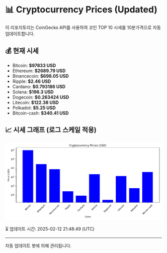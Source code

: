 
# 📊 Cryptocurrency Prices (Updated)

이 리포지토리는 CoinGecko API를 사용하여 코인 TOP 10 시세를 10분가격으로 자동 업데이트합니다.

## 💰 현재 시세
- Bitcoin: **$97833 USD**
- Ethereum: **$2689.79 USD**
- Binancecoin: **$698.05 USD**
- Ripple: **$2.46 USD**
- Cardano: **$0.793186 USD**
- Solana: **$196.3 USD**
- Dogecoin: **$0.263424 USD**
- Litecoin: **$122.38 USD**
- Polkadot: **$5.25 USD**
- Bitcoin-cash: **$340.41 USD**

## 📈 시세 그래프 (로그 스케일 적용)
![Crypto Prices](crypto_prices.png)

⏳ 업데이트 시간: 2025-02-12 21:48:49 (UTC)

---
자동 업데이트 봇에 의해 관리됩니다.
